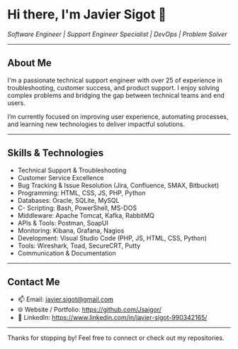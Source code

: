 # Hi there, I'm Javier Sigot 👋

*Software Engineer | Support Engineer Specialist | DevOps | Problem Solver*

---

## About Me

I'm a passionate technical support engineer with over 25 of experience in troubleshooting, customer success, and product support. I enjoy solving complex problems and bridging the gap between technical teams and end users.

I’m currently focused on improving user experience, automating processes, and learning new technologies to deliver impactful solutions.

---

## Skills & Technologies

- Technical Support & Troubleshooting  
- Customer Service Excellence  
- Bug Tracking & Issue Resolution (Jira, Confluence, SMAX, Bitbucket)  
- Programming: HTML, CSS, JS, PHP, Python
- Databases: Oracle, SQLite, MySQL
- C- Scripting: Bash, PowerShell, MS-DOS
- Middleware: Apache Tomcat, Kafka, RabbitMQ
- APIs & Tools: Postman, SoapUI
- Monitoring: Kibana, Grafana, Nagios
- Development: Visual Studio Code (PHP, JS, HTML, CSS, Python)
- Tools: Wireshark, Toad, SecureCRT, Putty 
- Communication & Documentation  

---

## Contact Me

- 📫 Email: javier.sigot@gmail.com  
- 🌐 Website / Portfolio: https://github.com/Jsaigor/  
- 🔗 LinkedIn: https://www.linkedin.com/in/javier-sigot-990342165/  

---

Thanks for stopping by! Feel free to connect or check out my repositories.

